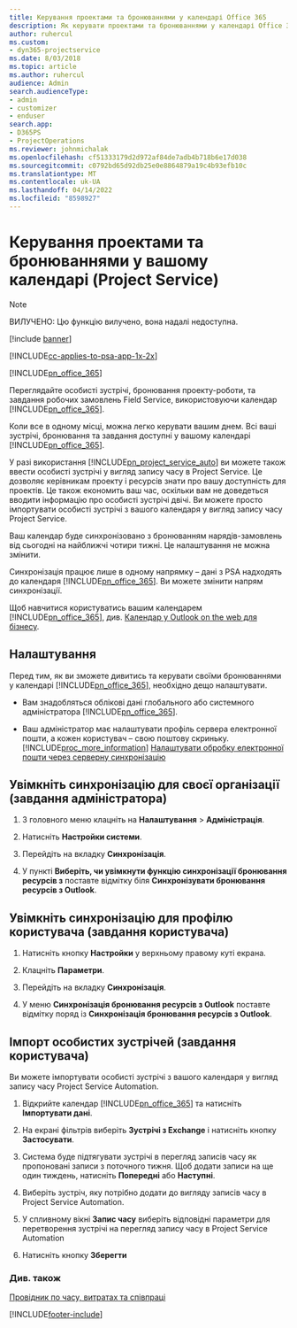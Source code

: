 ```yaml
---
title: Керування проектами та бронюваннями у календарі Office 365
description: Як керувати проектами та бронюваннями у календарі Office 365
author: ruhercul
ms.custom:
- dyn365-projectservice
ms.date: 8/03/2018
ms.topic: article
ms.author: ruhercul
audience: Admin
search.audienceType:
- admin
- customizer
- enduser
search.app:
- D365PS
- ProjectOperations
ms.reviewer: johnmichalak
ms.openlocfilehash: cf51333179d2d972af84de7adb4b718b6e17d038
ms.sourcegitcommit: c0792bd65d92db25e0e8864879a19c4b93efb10c
ms.translationtype: MT
ms.contentlocale: uk-UA
ms.lasthandoff: 04/14/2022
ms.locfileid: "8598927"
---
```

# <a name="manage-projects-and-bookings-in-your-calendar-project-service"></a>Керування проектами та бронюваннями у вашому календарі (Project Service)

> [!Note]
> ВИЛУЧЕНО: Цю функцію вилучено, вона надалі недоступна.

[!include [banner](../includes/psa-now-project-operations.md)]

[!INCLUDE[cc-applies-to-psa-app-1x-2x](../includes/cc-applies-to-psa-app-1x-2x.md)]

[!INCLUDE[pn_office_365](../includes/pn-office-365.md)] 

Переглядайте особисті зустрічі, бронювання проекту-роботи, та завдання робочих замовлень Field Service, використовуючи календар [!INCLUDE[pn_office_365](../includes/pn-office-365.md)].  
  
 Коли все в одному місці, можна легко керувати вашим днем. Всі ваші зустрічі, бронювання та завдання доступні у вашому календарі [!INCLUDE[pn_office_365](../includes/pn-office-365.md)].  
  
 У разі використання [!INCLUDE[pn_project_service_auto](../includes/pn-project-service-auto.md)] ви можете також ввести особисті зустрічі у вигляд запису часу в Project Service. Це дозволяє керівникам проекту і ресурсів знати про вашу доступність для проектів. Це також економить ваш час, оскільки вам не доведеться вводити інформацію про особисті зустрічі двічі. Ви можете просто імпортувати особисті зустрічі з вашого календаря у вигляд запису часу Project Service.  
  
 Ваш календар буде синхронізовано з бронюванням нарядів-замовлень від сьогодні на найближчі чотири тижні. Це налаштування не можна змінити.  
  
 Синхронізація працює лише в одному напрямку – дані з PSA надходять до календаря [!INCLUDE[pn_office_365](../includes/pn-office-365.md)]. Ви можете змінити напрям синхронізації. 
  
 Щоб навчитися користуватись вашим календарем [!INCLUDE[pn_office_365](../includes/pn-office-365.md)], див. [Календар у Outlook on the web для бізнесу](https://support.office.com/article/Calendar-in-Outlook-on-the-web-for-business-5219c457-d1fe-4c2f-9032-1a816b88e936).  
  
## <a name="setup"></a>Налаштування  
 Перед тим, як ви зможете дивитись та керувати своїми бронюваннями у календарі [!INCLUDE[pn_office_365](../includes/pn-office-365.md)], необхідно дещо налаштувати.  
  
- Вам знадобляться облікові дані глобального або системного адміністратора [!INCLUDE[pn_office_365](../includes/pn-office-365.md)].  
  
- Ваш адміністратор має налаштувати профіль сервера електронної пошти, а кожен користувач – свою поштову скриньку. [!INCLUDE[proc_more_information](../includes/proc-more-information.md)] [Налаштувати обробку електронної пошти через серверну синхронізацію](/dynamics365/customerengagement/on-premises/admin/set-up-server-side-synchronization-of-email-appointments-contacts-and-tasks)  
  
## <a name="turn-on-synchronization-for-your-organization-admin-task"></a>Увімкніть синхронізацію для своєї організації (завдання адміністратора)  
  
1.  З головного меню клацніть на **Налаштування** > **Адміністрація**.  
  
2.  Натисніть **Настройки системи**.  
  
3.  Перейдіть на вкладку **Синхронізація**.  
  
4.  У пункті **Виберіть, чи увімкнути функцію синхронізації бронювання ресурсів з** поставте відмітку біля **Синхронізувати бронювання ресурсів з Outlook**.  
  
## <a name="turn-on-synchronization-for-your-user-profile-user-task"></a>Увімкніть синхронізацію для профілю користувача (завдання користувача)  
  
1.  Натисніть кнопку **Настройки** у верхньому правому куті екрана.  
  
2.  Клацніть **Параметри**.  
  
3.  Перейдіть на вкладку **Синхронізація**.  
  
4.  У меню **Синхронізація бронювання ресурсів з Outlook** поставте відмітку поряд із **Синхронізація бронювання ресурсів з Outlook**.  
  
## <a name="import-your-personal-appointments-user-task"></a>Імпорт особистих зустрічей (завдання користувача)  
 Ви можете імпортувати особисті зустрічі з вашого календаря у вигляд запису часу Project Service Automation.  
  
1. Відкрийте календар [!INCLUDE[pn_office_365](../includes/pn-office-365.md)] та натисніть **Імпортувати дані**.  
  
2. На екрані фільтрів виберіть **Зустрічі з Exchange** і натисніть кнопку **Застосувати**.  
  
3. Система буде підтягувати зустрічі в перегляд записів часу як пропоновані записи з поточного тижня. Щоб додати записи на ще один тиждень, натисніть **Попередні** або **Наступні**.  
  
4. Виберіть зустріч, яку потрібно додати до вигляду записів часу в Project Service Automation.  
  
5. У спливному вікні **Запис часу** виберіть відповідні параметри для перетворення зустрічі на перегляд запису часу в Project Service Automation  
  
6. Натисніть кнопку **Зберегти**  
  
### <a name="see-also"></a>Див. також  
 [Провідник по часу, витратах та співпраці](../psa/time-expense-collaboration-guide.md)


[!INCLUDE[footer-include](../includes/footer-banner.md)]
